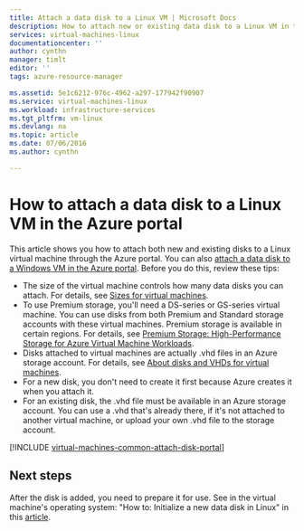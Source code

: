 ```yaml
---
title: Attach a data disk to a Linux VM | Microsoft Docs
description: How to attach new or existing data disk to a Linux VM in the Azure portal using the Resource Manager deployment model.
services: virtual-machines-linux
documentationcenter: ''
author: cynthn
manager: timlt
editor: ''
tags: azure-resource-manager

ms.assetid: 5e1c6212-976c-4962-a297-177942f90907
ms.service: virtual-machines-linux
ms.workload: infrastructure-services
ms.tgt_pltfrm: vm-linux
ms.devlang: na
ms.topic: article
ms.date: 07/06/2016
ms.author: cynthn

---
```

# How to attach a data disk to a Linux VM in the Azure portal
This article shows you how to attach both new and existing disks to a Linux virtual machine through the Azure portal. You can also [attach a data disk to a Windows VM in the Azure portal](virtual-machines-windows-attach-disk-portal.md?toc=%2fazure%2fvirtual-machines%2fwindows%2ftoc.json). Before you do this, review these tips:

* The size of the virtual machine controls how many data disks you can attach. For details, see [Sizes for virtual machines](virtual-machines-linux-sizes.md?toc=%2fazure%2fvirtual-machines%2flinux%2ftoc.json).
* To use Premium storage, you'll need a DS-series or GS-series virtual machine. You can use disks from both Premium and Standard storage accounts with these virtual machines. Premium storage is available in certain regions. For details, see [Premium Storage: High-Performance Storage for Azure Virtual Machine Workloads](../storage/storage-premium-storage.md).
* Disks attached to virtual machines are actually .vhd files in an Azure storage account. For details, see [About disks and VHDs for virtual machines](virtual-machines-linux-about-disks-vhds.md?toc=%2fazure%2fvirtual-machines%2flinux%2ftoc.json).
* For a new disk, you don't need to create it first because Azure creates it when you attach it.
* For an existing disk, the .vhd file must be available in an Azure storage account. You can use a .vhd that's already there, if it's not attached to another virtual machine, or upload your own .vhd file to the storage account.

[!INCLUDE [virtual-machines-common-attach-disk-portal](../../includes/virtual-machines-common-attach-disk-portal.md)]

## Next steps
After the disk is added, you need to prepare it for use. See in the virtual machine's operating system: "How to: Initialize a new data disk in Linux" in this [article](virtual-machines-linux-classic-attach-disk.md#initialize-a-new-data-disk-in-linux).
